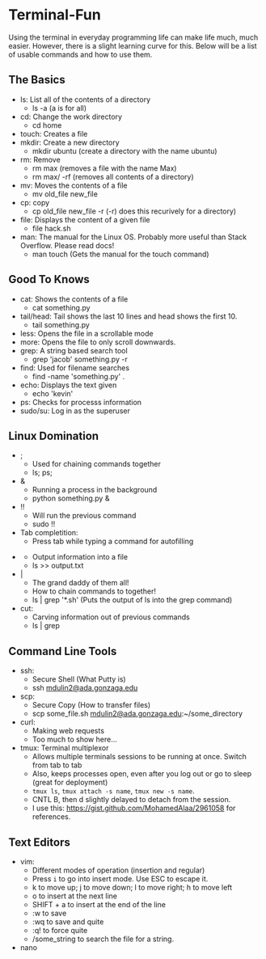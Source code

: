 # Terminal-Fun
Using the terminal in everyday programming life can make life much, much easier. However, there is a slight learning curve for this. Below will be a list of usable commands and how to use them. 

## The Basics
- ls: List all of the contents of a directory 
  - ls -a (a is for all)
- cd: Change the work directory
  - cd home
- touch: Creates a file 
- mkdir: Create a new directory 
  - mkdir ubuntu (create a directory with the name ubuntu) 
- rm: Remove
  - rm max (removes a file with the name Max) 
  - rm max/ -rf (removes all contents of a directory) 
- mv: Moves the contents of a file 
  - mv old_file new_file 
- cp: copy 
  - cp old_file new_file -r (-r) does this recurively for a directory) 
- file: Displays the content of a given file 
  - file hack.sh 
- man: The manual for the Linux OS. Probably more useful than Stack Overflow. Please read docs! 
  - man touch (Gets the manual for the touch command) 

## Good To Knows 
- cat: Shows the contents of a file 
  - cat something.py 
- tail/head: Tail shows the last 10 lines and head shows the first 10. 
  - tail something.py 
- less: Opens the file in a scrollable mode 
- more: Opens the file to only scroll downwards. 
- grep: A string based search tool 
  - grep 'jacob' something.py -r 
- find: Used for filename searches 
  - find -name 'something.py' . 
- echo: Displays the text given 
  - echo 'kevin' 
- ps: Checks for processs information 
- sudo/su: Log in as the superuser 

## Linux Domination 
- ; 
  - Used for chaining commands together 
  - ls; ps; 
- &
  - Running a process in the background 
  - python something.py &
- !! 
  - Will run the previous command 
  - sudo !! 
- Tab completition: 
  - Press tab while typing a command for autofilling 
- >>
  - Output information into a file 
  - ls >> output.txt 
- | 
  - The grand daddy of them all! 
  - How to chain commands to together!
  - ls | grep '*.sh' (Puts the output of ls into the grep command)
- cut: 
  - Carving information out of previous commands
  - ls | grep 

## Command Line Tools 
- ssh: 
  - Secure Shell (What Putty is) 
  - ssh mdulin2@ada.gonzaga.edu 
- scp: 
  - Secure Copy (How to transfer files) 
  - scp some_file.sh mdulin2@ada.gonzaga.edu:~/some_directory
- curl: 
  - Making web requests
  - Too much to show here...
- tmux: Terminal multiplexor
  - Allows multiple terminals sessions to be running at once. Switch from tab to tab 
  - Also, keeps processes open, even after you log out or go to sleep (great for deployment) 
  - `tmux ls`, `tmux attach -s name`, `tmux new -s name`. 
  - CNTL B, then d slightly delayed to detach from the session. 
  - I use this: https://gist.github.com/MohamedAlaa/2961058 for references. 
## Text Editors 
- vim:
  - Different modes of operation (insertion and regular) 
  - Press `i` to go into insert mode. Use ESC to escape it. 
  - k to move up; j to move down; l to move right; h to move left 
  - o to insert at the next line 
  - SHIFT + a to insert at the end of the line 
  - :w to save 
  - :wq to save and quite 
  - :q! to force quite 
  - /some_string to search the file for a string. 
- nano
